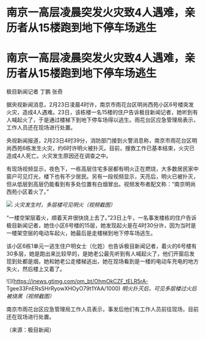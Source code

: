 # 南京一高层凌晨突发火灾致4人遇难，亲历者从15楼跑到地下停车场逃生

# 南京一高层凌晨突发火灾致4人遇难，亲历者从15楼跑到地下停车场逃生

极目新闻记者 丁鹏 张奇

据央视新闻消息，2月23日凌晨4时许，南京市雨花台区明尚西苑小区6号楼突发火灾，造成4人遇难。23日，该栋楼一名15楼的住户告诉极目新闻记者，她听到有人喊起火了，于是通过楼梯下到地下停车场得以逃生。雨花台区应急管理局表示，工作人员还在现场进行处置。

央视新闻报道，2月23日4时39分，消防部门接到火警消息称，南京市雨花台区明尚西苑6栋发生火灾，约6时许明火被扑灭。目前，搜救工作已基本结束，火灾已造成4人死亡。火灾发生原因还在调查之中。

有现场视频显示，夜色下，一栋高层住宅多层都有明火正在燃烧，大多数居民家中窗户可见灯光，楼下也有不少居民。另有一段视频显示，天亮后，明火已被扑灭，但从低层到高层仍能看到有多处位置有白烟冒出。视频发布者配文称：“南京明尚西苑小区着火了。”

![](https://inews.gtimg.com/om_bt/OKQq6JaPpr5ndmM8cjwHkgJogixWXlnRKjVPW59ws2YIQAA/1000)
_火灾发生时，多层楼可见明火（视频截图）_

“一楼空架层着火，顺着天井很快烧上去了。”23日上午，一名事发楼栋的住户告诉极目新闻记者，她住小区6号楼的15层，她发现起火是在4时30分许，因为当时是一楼架空层的电动车起火，她最后是走楼梯到地下停车场逃生。

该小区6栋1单元一逃生住户明女士（化姓）也告诉极目新闻记者，着火的6号楼有30多层，她是跑出来比较早的，是她老公最先听到有人喊起火了，他们开窗后发现到处都是烟，她和她老公走楼梯逃出，她在现场看到是一楼的电动车充电的地方失火，然后楼上又着了。

![](https://inews.gtimg.com/om_bt/OhmOkCZF_tELR5rA-
Tgee33FnERsSHrRyowXHOyO79t1YAA/1000) _明火扑灭后，可见多层楼过火后被烧黑（视频截图）_

南京市雨花台区应急管理局工作人员表示，事发后他们有工作人员前往现场，目前还在现场进行处置。

（来源：极目新闻）

